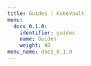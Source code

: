 ```yaml
---
title: Guides | KubeVault
menu:
  docs_0.1.0:
    identifier: guides
    name: Guides
    weight: 40
menu_name: docs_0.1.0
---
```

